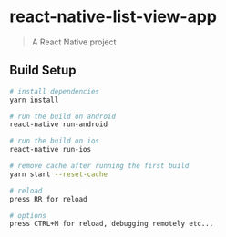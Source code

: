 # react-native-list-view-app

> A React Native project

## Build Setup

``` bash
# install dependencies
yarn install

# run the build on android
react-native run-android

# run the build on ios
react-native run-ios

# remove cache after running the first build
yarn start --reset-cache

# reload
press RR for reload

# options
press CTRL+M for reload, debugging remotely etc...
